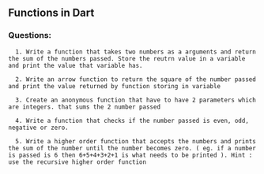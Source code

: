  ## Functions in Dart
 
  
  ### Questions: 
  
      1. Write a function that takes two numbers as a arguments and return the sum of the numbers passed. Store the reutrn value in a variable and print the value that variable has. 
      
      2. Write an arrow function to return the square of the number passed and print the value returned by function storing in variable
      
      3. Create an anonymous function that have to have 2 parameters which are integers. that sums the 2 number passed 
      
      4. Write a function that checks if the number passed is even, odd, negative or zero. 
      
      5. Write a higher order function that accepts the numbers and prints the sum of the number until the number becomes zero. ( eg. if a number is passed is 6 then 6+5+4+3+2+1 is what needs to be printed ). Hint :  use the recursive higher order function 
      
  

